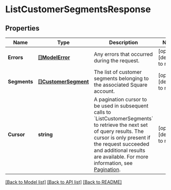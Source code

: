 # ListCustomerSegmentsResponse

## Properties
Name | Type | Description | Notes
------------ | ------------- | ------------- | -------------
**Errors** | [**[]ModelError**](Error.md) | Any errors that occurred during the request. | [optional] [default to null]
**Segments** | [**[]CustomerSegment**](CustomerSegment.md) | The list of customer segments belonging to the associated Square account. | [optional] [default to null]
**Cursor** | **string** | A pagination cursor to be used in subsequent calls to &#x60;ListCustomerSegments&#x60; to retrieve the next set of query results. The cursor is only present if the request succeeded and additional results are available.  For more information, see [Pagination](https://developer.squareup.com/docs/build-basics/common-api-patterns/pagination). | [optional] [default to null]

[[Back to Model list]](../README.md#documentation-for-models) [[Back to API list]](../README.md#documentation-for-api-endpoints) [[Back to README]](../README.md)

